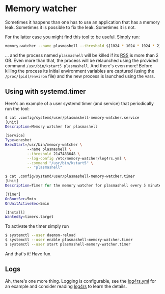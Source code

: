 # Memory watcher

Sometimes it happens than one has to use an application that has a memory leak.
Sometimes it is possible to fix the leak. Sometimes it is not.

For the latter case you might find this tool to be useful. Simply run:
```sh
memory-watcher --name plasmashell --threshold $[1024 * 1024 * 1024 * 2] --command "/usr/bin/kstart5" -- "plasmashell"
```

… and the process named `plasmashell` will be killed if its
[RSS](https://en.wikipedia.org/wiki/Resident_set_size) is more than 2 GB. Even
more than that, the process will be relaunched using the provided command
`/usr/bin/kstart5 plasmashell`. And there's even more! Before killing the
process its initial environment variables are captured (using the
`/proc/[pid]/environ` file) and the new process is launched using the vars.

## Using with systemd.timer

Here's an example of a user systemd timer (and service) that periodically run
the tool:
```sh
$ cat .config/systemd/user/plasmashell-memory-watcher.service 
[Unit]
Description=Memory watcher for plasmashell

[Service]
Type=oneshot
ExecStart=/usr/bin/memory-watcher \
          --name plasmashell \
          --threshold 2147483648 \
          --log-config /etc/memory-watcher/log4rs.yml \
          --command "/usr/bin/kstart5" \
          -- "plasmashell"

$ cat .config/systemd/user/plasmashell-memory-watcher.timer 
[Unit]
Description=Timer for the memory watcher for plasmashell every 5 minutes

[Timer]
OnBootSec=5min
OnUnitActiveSec=5min

[Install]
WantedBy=timers.target
```

To activate the timer simply run
```sh
$ systemctl --user daemon-reload
$ systemctl --user enable plasmashell-memory-watcher.timer
$ systemctl --user start plasmashell-memory-watcher.timer
```

And that's it! Have fun.

## Logs

Ah, there's one more thing. Logging is configurable, see the
[log4rs.yml](log4rs.yml) for an example and consider reading
[log4rs](https://docs.rs/log4rs/) to learn the details.
